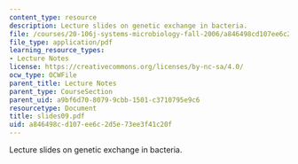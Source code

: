```yaml
---
content_type: resource
description: Lecture slides on genetic exchange in bacteria.
file: /courses/20-106j-systems-microbiology-fall-2006/a846498cd107ee6c2d5e73ee3f41c20f_slides09.pdf
file_type: application/pdf
learning_resource_types:
- Lecture Notes
license: https://creativecommons.org/licenses/by-nc-sa/4.0/
ocw_type: OCWFile
parent_title: Lecture Notes
parent_type: CourseSection
parent_uid: a9bf6d70-8079-9cbb-1501-c3710795e9c6
resourcetype: Document
title: slides09.pdf
uid: a846498c-d107-ee6c-2d5e-73ee3f41c20f
---
```

Lecture slides on genetic exchange in bacteria.